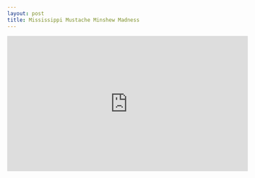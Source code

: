 ```yaml
---
layout: post
title: Mississippi Mustache Minshew Madness
---
```


<iframe width="560" height="315" src="https://www.youtube.com/embed/Ww7ersFs6xs" frameborder="0" allow="accelerometer; autoplay; encrypted-media; gyroscope; picture-in-picture" allowfullscreen></iframe>
